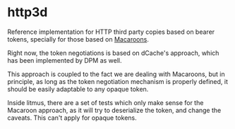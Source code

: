 # http3d

Reference implementation for HTTP third party copies based on
bearer tokens, specially for those based on
[Macaroons](https://research.google.com/pubs/pub41892.html).

Right now, the token negotiations is based on dCache's approach,
which has been implemented by DPM as well.

This approach is coupled to the fact we are dealing with Macaroons,
but in principle, as long as the token negotiation mechanism
is properly defined, it should be easily adaptable to any opaque
token.

Inside litmus, there are a set of tests which only make
sense for the Macaroon approach, as it will try to deserialize
the token, and change the caveats. This can't apply for opaque
tokens.
